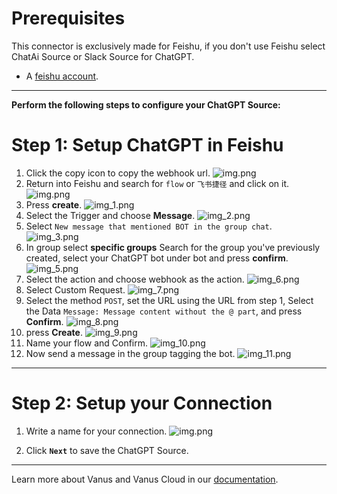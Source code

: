 #  
# Prerequisites
This connector is exclusively made for Feishu, if you don't use Feishu select ChatAi Source or Slack Source for ChatGPT.

- A [feishu account](https://www.feishu.cn).

---

**Perform the following steps to configure your ChatGPT Source:**

# Step 1: Setup ChatGPT in Feishu

1. Click the copy icon to copy the webhook url.
   ![img.png](images/img_1.png)
2. Return into Feishu and search for `flow` or `飞书捷径` and click on it.
   ![img.png](images/chatimg.png)
3. Press **create**.
   ![img_1.png](images/chatimg_1.png)
4. Select the Trigger and choose **Message**.
   ![img_2.png](images/img_2.png)
5. Select `New message that mentioned BOT in the group chat`.
   ![img_3.png](images/img_3.png)
6. In group select **specific groups** Search for the group you've previously created, select your ChatGPT bot under bot and press **confirm**.
   ![img_5.png](images/img_5.png)
7. Select the action and choose webhook as the action.
   ![img_6.png](images/img_6.png)
8. Select Custom Request.
   ![img_7.png](images/img_7.png)
9. Select the method `POST`, set the URL using the URL from step 1, Select the Data `Message: Message content without the @ part`, and press **Confirm**.
   ![img_8.png](images/img_8.png)
10. press **Create**.
    ![img_9.png](images/img_9.png)
11. Name your flow and Confirm.
    ![img_10.png](images/img_10.png)
12. Now send a message in the group tagging the bot.
    ![img_11.png](images/img_11.png)

---

# Step 2: Setup your Connection

1. Write a name for your connection.
![img.png](images/1.png)

2. Click **`Next`** to save the ChatGPT Source. 

---   

Learn more about Vanus and Vanus Cloud in our [documentation](https://docs.vanus.ai).
